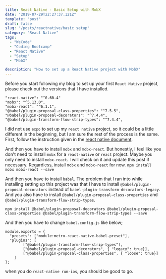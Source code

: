 ```yaml
---
title: React Native - Basic Setup with MobX
date: "2019-07-29T22:27:37.121Z"
template: "post"
draft: false
slug: "/posts/reactnative/basic setup"
category: "React Native"
tags:
  - "WeCode"
  - "Coding Bootcamp"
  - "React Native"
  - "Setup"
  - "MobX"

description: "How to set up a React Native project with MobX"
---
```


Before you start following my blog to set up your first `React Native` project, please check out the versions that I have installed.

```
"react-native": "^0.60.4"
"mobx": "^5.13.0",
"mobx-react": "^6.1.1",
"@babel/plugin-proposal-class-properties": "^7.5.5",
"@babel/plugin-proposal-decorators": "^7.4.4",
"@babel/plugin-transform-flow-strip-types": "^7.4.4",
```

I did not use `expo` to set up my `react native` project, so it could be a little different in the beginning, but I am sure the rest of the process is the same. First, follow the instruction given in the [react native document](https://facebook.github.io/react-native/docs/getting-started).

And then you have to install `mobx` and `mobx-react`. But honestly, I feel like you don't need to install `mobx` for a `react-native` or `react` project. Maybe you only need to install `mobx-react`. I will check on it and update this post if necessary. Regardless, install `mobx` and `mobx-react` for now.
`npm install mobx mobx-react --save`

And then you have to install `babel`. The problem that I ran into while installing setting up this project was that I have to install `@babel/plugin-proposal-decorators` instead of `babel-plugin-transform-decorators-legacy`. And you also have to install `@babel/plugin-proposal-class-properties` and `@babel/plugin-transform-flow-strip-types`.

`npm install @babel/plugin-proposal-decorators @babel/plugin-proposal-class-properties @babel/plugin-transform-flow-strip-types --save`

And then you have to change `babel.config.js` like below;

```
module.exports = {
  "presets": ["module:metro-react-native-babel-preset"],
  "plugins": [
        ["@babel/plugin-transform-flow-strip-types"],
        ["@babel/plugin-proposal-decorators", { "legacy": true}],
        ["@babel/plugin-proposal-class-properties", { "loose": true}]
    ]
};
```

when you do `react-native run-ios`, you should be good to go.
